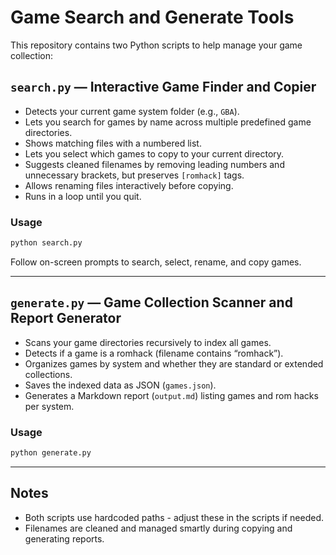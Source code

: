# Game Search and Generate Tools

This repository contains two Python scripts to help manage your game collection:

## `search.py` — Interactive Game Finder and Copier

* Detects your current game system folder (e.g., `GBA`).
* Lets you search for games by name across multiple predefined game directories.
* Shows matching files with a numbered list.
* Lets you select which games to copy to your current directory.
* Suggests cleaned filenames by removing leading numbers and unnecessary brackets, but preserves `[romhack]` tags.
* Allows renaming files interactively before copying.
* Runs in a loop until you quit.

### Usage

```bash
python search.py
```

Follow on-screen prompts to search, select, rename, and copy games.

---

## `generate.py` — Game Collection Scanner and Report Generator

* Scans your game directories recursively to index all games.
* Detects if a game is a romhack (filename contains “romhack”).
* Organizes games by system and whether they are standard or extended collections.
* Saves the indexed data as JSON (`games.json`).
* Generates a Markdown report (`output.md`) listing games and rom hacks per system.

### Usage

```bash
python generate.py
```

---

## Notes

* Both scripts use hardcoded paths - adjust these in the scripts if needed.
* Filenames are cleaned and managed smartly during copying and generating reports.